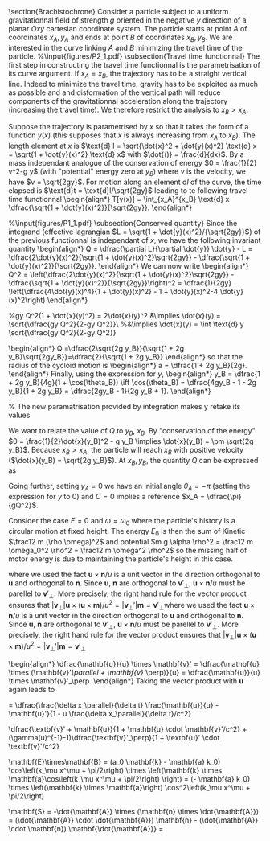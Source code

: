 \section{Brachistochrone}
Consider a particle subject to a uniform gravitationnal field of strength $g$ oriented in the negative $y$ direction of a planar $Oxy$ cartesian coordinate system. The particle starts at point $A$ of coordinates $x_A, y_A$ and ends at point $B$ of coordinates $x_B, y_B$. We are interested in the curve linking $A$ and $B$ minimizing the travel time of the particle. 
%\input{figures/P2_1.pdf}
\subsection{Travel time functionnal}
The first step in constructing the travel time functionnal is the parametrisation of its curve argument. If $x_A = x_B$, the trajectory has to be a straight vertical line. Indeed to minimize the travel time, gravity has to be exploited as much as possible and and disformation of the vertical path will reduce components of the gravitationnal acceleration along the trajectory (increasing the travel time). We therefore restrict the analysis to $x_B > x_A$.


Suppose the trajectory is parametrised by $x$ so that it takes the form of a function $y(x)$ (this supposes that $x$ is always increasing from $x_A$ to $x_B$). The length element at $x$ is $\text{d} l = \sqrt{\dot{x}^2 + \dot{y}(x)^2} \text{d} x = \sqrt{1 + \dot{y}(x)^2} \text{d} x$ with $\dot{()} = \frac{d}{dx}$. By a mass independant analogue of the conservation of energy $0 = \frac{1}{2} v^2-g y$ (with "potential" energy zero at $y_B$) where $v$ is the velocity, we have $v = \sqrt{2gy}$. For motion along an element $\text{d}l$ of the curve, the time elapsed is $\text{d}t = \text{d}l/\sqrt{2gy}$ leading to te following travel time functionnal 
\begin{align*}
    T[y(x)] = \int_{x_A}^{x_B} \text{d} x \dfrac{\sqrt{1 + \dot{y}(x)^2}}{\sqrt{2gy}}. 
\end{align*}



%\input{figures/P1_1.pdf}
\subsection{Conserved quantity}
Since the integrand (effective lagrangian $L = \sqrt{1 + \dot{y}(x)^2}/{\sqrt{2gy}}$) of the previous functionnal is independant of $x$, we have the following invariant quantity
\begin{align*}
    Q = \dfrac{\partial L}{\partial \dot{y}} \dot{y} - L = \dfrac{2\dot{y}(x)^2}{\sqrt{1 + \dot{y}(x)^2}\sqrt{2gy}} - \dfrac{\sqrt{1 + \dot{y}(x)^2}}{\sqrt{2gy}}.
\end{align*}
We can now write 
\begin{align*}
    Q^2 = \left(\dfrac{2\dot{y}(x)^2}{\sqrt{1 + \dot{y}(x)^2}\sqrt{2gy}} - \dfrac{\sqrt{1 + \dot{y}(x)^2}}{\sqrt{2gy}}\right)^2 = \dfrac{1}{2gy} \left(\dfrac{4\dot{y}(x)^4}{1 + \dot{y}(x)^2} - 1 + \dot{y}(x)^2-4 \dot{y}(x)^2\right)
\end{align*}

%gy Q^2(1 + \dot{x}(y)^2) = 2\dot{x}(y)^2 &\implies \dot{x}(y) = \sqrt{\dfrac{gy Q^2}{2-gy Q^2}}\\ 
%&\implies \dot{x}(y) = \int \text{d} y \sqrt{\dfrac{gy Q^2}{2-gy Q^2}}


\begin{align*}
    Q =\dfrac{2\sqrt{2g y_B}}{\sqrt{1 + 2g y_B}\sqrt{2gy_B}}=\dfrac{2}{\sqrt{1 + 2g y_B}}
\end{align*}
so that the radius of the cycloid motion is 
\begin{align*}
    a = \dfrac{1 + 2g y_B}{2g}.
\end{align*}
Finally, using the expression for $y$, 
\begin{align*}
    y_B = \dfrac{1 + 2g y_B}{4g}(1 + \cos(\theta_B)) \iff \cos(\theta_B) = \dfrac{4gy_B - 1 - 2g y_B}{1 + 2g y_B} = \dfrac{2gy_B - 1}{2g y_B + 1}.
\end{align*} 

% The new paramatrisation provided by integration makes y retake its values

We want to relate the value of $Q$ to $y_B$, $x_B$. By "conservation of the energy" $0 = \frac{1}{2}\dot{x}(y_B)^2 - g y_B \implies \dot{x}(y_B) = \pm \sqrt{2g y_B}$. Because $x_B > x_A$, the particle will reach $x_B$ with positive velocity ($\dot{x}(y_B) = \sqrt{2g y_B}$). At $x_B, y_B$, the quantity $Q$ can be expressed as 

Going further, setting $y_A = 0$ we have an initial angle $\theta_A = -\pi$ (setting the expression for $y$ to $0$) and $C =  0$ implies a reference $x_A = \dfrac{\pi}{gQ^2}$.


Consider the case $E=0$ and $\omega = \omega_0$ where the particle's history is a circular motion at fixed height. The energy $E_0$ is then the sum of Kinetic $\frac12 m (\rho \omega)^2$ and potential $m g \alpha \rho^2 = \frac12 m \omega_0^2 \rho^2  = \frac12 m \omega^2 \rho^2$ so the missing half of motor energy is due to maintaining the particle's height in this case. 

where we used the fact $\mathbf{u} \times \mathbf{n}/u$ is a unit vector in the direction orthogonal to $\mathbf{u}$ and orthogonal to $\mathbf{n}$. Since $\mathbf{u}$, $\mathbf{n}$ are orthogonal to $\mathbf{v}'_\perp$, $\mathbf{u} \times \mathbf{n}/u$ must be parellel to $\mathbf{v}'_\perp$. More precisely, the right hand rule for the vector product ensures that $|\mathbf{v}_\perp|\mathbf{u} \times (\mathbf{u} \times \mathbf{m})/u^2 = |\mathbf{v}_\perp'|\mathbf{m} = \mathbf{v}'_\perp$where we used the fact $\mathbf{u} \times \mathbf{n}/u$ is a unit vector in the direction orthogonal to $\mathbf{u}$ and orthogonal to $\mathbf{n}$. Since $\mathbf{u}$, $\mathbf{n}$ are orthogonal to $\mathbf{v}'_\perp$, $\mathbf{u} \times \mathbf{n}/u$ must be parellel to $\mathbf{v}'_\perp$. More precisely, the right hand rule for the vector product ensures that $|\mathbf{v}_\perp|\mathbf{u} \times (\mathbf{u} \times \mathbf{m})/u^2 = |\mathbf{v}_\perp'|\mathbf{m} = \mathbf{v}'_\perp$


\begin{align*}
    \dfrac{\mathbf{u}}{u} \times \mathbf{v}' = \dfrac{\mathbf{u} \times (\mathbf{v}'_\parallel + \mathbf{v}'_\perp)}{u} = \dfrac{\mathbf{u}}{u} \times \mathbf{v}'_\perp.
\end{align*}
Taking the vector product with $\mathbf{u}$ again leads to 

= \dfrac{\frac{\delta x_\parallel}{\delta t} \frac{\mathbf{u}}{u} - \mathbf{u}'}{1 - u \frac{\delta x_\parallel}{\delta t}/c^2}

\dfrac{\textbf{v}' + \mathbf{u}}{1 + \mathbf{u} \cdot \mathbf{v}'/c^2} + (\gamma(u)^{-1}-1)\dfrac{\textbf{v}'_\perp}{1 + \textbf{u}' \cdot \textbf{v}'/c^2}


\mathbf{E}\times\mathbf{B} = (a_0 \mathbf{k} - \mathbf{a} k_0)  \cos\left(k_\mu x^\mu + \pi/2\right) \times \left(\mathbf{k} \times \mathbf{a}\cos\left(k_\mu x^\mu + \pi/2\right) \right) = (- \mathbf{a} k_0)   \times \left(\mathbf{k} \times \mathbf{a}\right) \cos^2\left(k_\mu x^\mu + \pi/2\right)

\mathbf{S} = -\dot{\mathbf{A}} \times (\mathbf{n} \times \dot{\mathbf{A}})  = (\dot{\mathbf{A}} \cdot \dot{\mathbf{A}}) \mathbf{n} - (\dot{\mathbf{A}} \cdot \mathbf{n}) \mathbf{\dot{\mathbf{A}}} = 